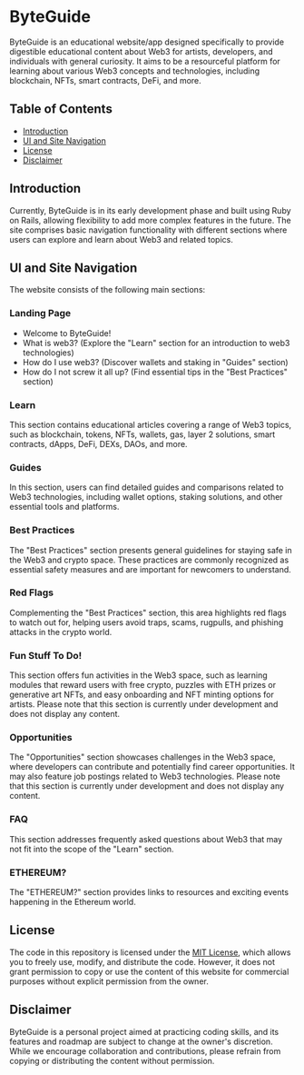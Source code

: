 # ByteGuide

ByteGuide is an educational website/app designed specifically to provide digestible educational content about Web3 for artists, developers, and individuals with general curiosity. It aims to be a resourceful platform for learning about various Web3 concepts and technologies, including blockchain, NFTs, smart contracts, DeFi, and more.

## Table of Contents

- [Introduction](#introduction)
- [UI and Site Navigation](#ui-and-site-navigation)
- [License](#license)
- [Disclaimer](#disclaimer)

## Introduction

Currently, ByteGuide is in its early development phase and built using Ruby on Rails, allowing flexibility to add more complex features in the future. The site comprises basic navigation functionality with different sections where users can explore and learn about Web3 and related topics.

## UI and Site Navigation

The website consists of the following main sections:

### Landing Page

- Welcome to ByteGuide!
- What is web3? (Explore the "Learn" section for an introduction to web3 technologies)
- How do I use web3? (Discover wallets and staking in "Guides" section)
- How do I not screw it all up? (Find essential tips in the "Best Practices" section)

### Learn

This section contains educational articles covering a range of Web3 topics, such as blockchain, tokens, NFTs, wallets, gas, layer 2 solutions, smart contracts, dApps, DeFi, DEXs, DAOs, and more.

### Guides

In this section, users can find detailed guides and comparisons related to Web3 technologies, including wallet options, staking solutions, and other essential tools and platforms.

### Best Practices

The "Best Practices" section presents general guidelines for staying safe in the Web3 and crypto space. These practices are commonly recognized as essential safety measures and are important for newcomers to understand.

### Red Flags

Complementing the "Best Practices" section, this area highlights red flags to watch out for, helping users avoid traps, scams, rugpulls, and phishing attacks in the crypto world.

### Fun Stuff To Do!

This section offers fun activities in the Web3 space, such as learning modules that reward users with free crypto, puzzles with ETH prizes or generative art NFTs, and easy onboarding and NFT minting options for artists. Please note that this section is currently under development and does not display any content.

### Opportunities

The "Opportunities" section showcases challenges in the Web3 space, where developers can contribute and potentially find career opportunities. It may also feature job postings related to Web3 technologies. Please note that this section is currently under development and does not display any content.

### FAQ

This section addresses frequently asked questions about Web3 that may not fit into the scope of the "Learn" section.

### ETHEREUM?

The "ETHEREUM?" section provides links to resources and exciting events happening in the Ethereum world.

## License

The code in this repository is licensed under the [MIT License](LICENSE.md), which allows you to freely use, modify, and distribute the code. However, it does not grant permission to copy or use the content of this website for commercial purposes without explicit permission from the owner.

## Disclaimer

ByteGuide is a personal project aimed at practicing coding skills, and its features and roadmap are subject to change at the owner's discretion. While we encourage collaboration and contributions, please refrain from copying or distributing the content without permission.
